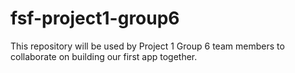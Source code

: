 # fsf-project1-group6
This repository will be used by Project 1 Group 6 team members to collaborate on building our first app together. 
